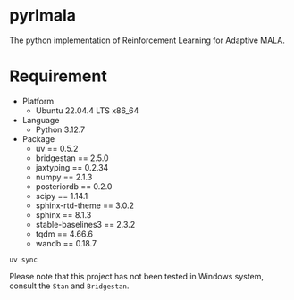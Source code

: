 # pyrlmala

The python implementation of Reinforcement Learning for Adaptive MALA.

# Requirement

- Platform
  - Ubuntu 22.04.4 LTS x86_64
- Language
  - Python 3.12.7
- Package
  - uv == 0.5.2
  - bridgestan  ==  2.5.0
  - jaxtyping  ==  0.2.34
  - numpy  ==  2.1.3
  - posteriordb  ==  0.2.0
  - scipy  ==  1.14.1
  - sphinx-rtd-theme  ==  3.0.2
  - sphinx  ==  8.1.3
  - stable-baselines3  ==  2.3.2
  - tqdm  ==  4.66.6
  - wandb  ==  0.18.7

```{bash}
uv sync
```

Please note that this project has not been tested in Windows system, consult the `Stan` and `Bridgestan`.
